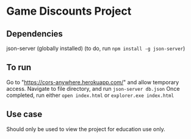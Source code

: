 # Game Discounts Project
## Dependencies
json-server (globally installed)
(to do, run ``npm install -g json-server``)

## To run

Go to "https://cors-anywhere.herokuapp.com/" and allow temporary access.
Navigate to file directory, and run ``json-server db.json``
Once completed, run either ``open index.html`` or ``explorer.exe index.html``

## Use case
Should only be used to view the project for education use only.
